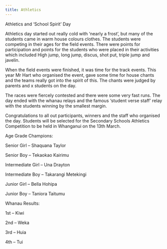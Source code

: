 ```yaml
---
title: Athletics
---
```

Athletics and ‘School Spirit’ Day

 Athletics day started out really cold with ‘nearly a frost’, but many of the students came in warm house colours clothes. The students were competing in their ages for the field events. There were points for participation and points for the students who were placed in their activities which included High jump, long jump, discus, shot put, triple jump and javelin.

 When the field events were finished, it was time for the track events. This year Mr Hart who organised the event, gave some time for house chants and the teams really got into the spirit of this. The chants were judged by parents and x students on the day.

 The races were fiercely contested and there were some very fast runs. The day ended with the whanau relays and the famous ‘student verse staff’ relay with the students winning by the smallest margin.

Congratulations to all out participants, winners and the staff who organised the day. Students will be selected for the Secondary Schools Athletics Competition to be held in Whanganui on the 13th March.

 Age Grade Champions:

Senior Girl – Shaquana Taylor

Senior Boy – Tekaokao Kairimu

Intermediate Girl – Una Drayton

Intermediate Boy – Takarangi Metekingi

Junior Girl – Bella Hohipa

Junior Boy – Taniora Taitumu

 Whanau Results:

1st – Kiwi

2nd – Weka

3rd – Huia

4th – Tui
